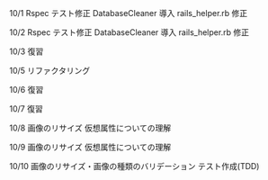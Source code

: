 10/1
Rspec テスト修正
DatabaseCleaner 導入
rails_helper.rb 修正

10/2
Rspec テスト修正
DatabaseCleaner 導入
rails_helper.rb 修正

10/3
復習

10/5
リファクタリング

10/6
復習

10/7
復習

10/8
画像のリサイズ
仮想属性についての理解

10/9
画像のリサイズ
仮想属性についての理解

10/10
画像のリサイズ・画像の種類のバリデーション
テスト作成(TDD)
